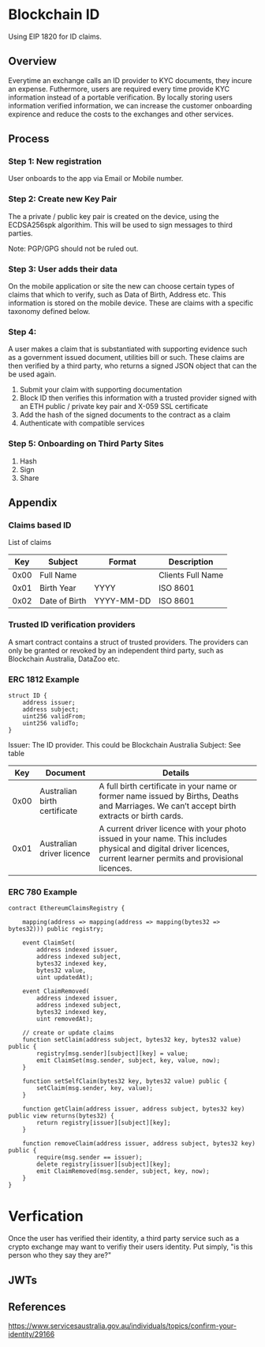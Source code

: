 # Blockchain ID

Using EIP 1820 for ID claims.

## Overview

Everytime an exchange calls an ID provider to KYC documents, they incure an expense.  Futhermore, users are required every time provide KYC information instead of a portable verification.  By locally storing users information verified information, we can increase the customer onboarding expirence and reduce the costs to the exchanges and other services.

## Process

### Step 1: New registration

User onboards to the app via Email or Mobile number.

### Step 2: Create new Key Pair
The a private / public key pair is created on the device, using the ECDSA256spk algorithim.  This will be used to sign messages to third parties.

Note: PGP/GPG should not be ruled out.

### Step 3: User adds their data

On the mobile application or site the new can choose certain types of claims that which to verify, such as Data of Birth, Address etc.  This information is stored on the mobile device.  These are claims with a specific taxonomy defined below.

### Step 4:

A user makes a claim that is substantiated with supporting evidence such as a government issued document, utilities bill or such.   These claims are then verified by a third party, who returns a signed JSON object that can the be used again.

1. Submit your claim with supporting documentation 
2. Block ID then verifies this information with a trusted provider signed with an ETH public / private key pair and X-059 SSL certificate
3. Add the hash of the signed documents to the contract as a claim
4. Authenticate with compatible services

### Step 5:  Onboarding on Third Party Sites

1. Hash
2. Sign
3. Share

## Appendix
### Claims based ID

List of claims

| Key | Subject | Format | Description |
|---|---|---|---|
| 0x00 | Full Name |  | Clients Full Name |
| 0x01 | Birth Year | YYYY | ISO 8601 |
| 0x02 | Date of Birth | YYYY-MM-DD | ISO 8601 |

### Trusted ID verification providers

A smart contract contains a struct of trusted providers.  The providers can only be granted or revoked by an independent third party, such as Blockchain Australia, DataZoo etc.

### ERC 1812 Example

```
struct ID {
	address issuer;
	address subject;
	uint256 validFrom;
	uint256 validTo;
}
```

Issuer: The ID provider.  This could be Blockchain Australia
Subject:  See table

| Key | Document | Details
| --- | --- | ---
| 0x00 | Australian birth certificate | A full birth certificate in your name or former name issued by Births, Deaths and Marriages. We can’t accept birth extracts or birth cards.
| 0x01 | Australian driver licence | A current driver licence with your photo issued in your name. This includes physical and digital driver licences, current learner permits and provisional licences. 


### ERC 780 Example
```
contract EthereumClaimsRegistry {

    mapping(address => mapping(address => mapping(bytes32 => bytes32))) public registry;

    event ClaimSet(
        address indexed issuer,
        address indexed subject,
        bytes32 indexed key,
        bytes32 value,
        uint updatedAt);

    event ClaimRemoved(
        address indexed issuer,
        address indexed subject,
        bytes32 indexed key,
        uint removedAt);

    // create or update claims
    function setClaim(address subject, bytes32 key, bytes32 value) public {
        registry[msg.sender][subject][key] = value;
        emit ClaimSet(msg.sender, subject, key, value, now);
    }

    function setSelfClaim(bytes32 key, bytes32 value) public {
        setClaim(msg.sender, key, value);
    }

    function getClaim(address issuer, address subject, bytes32 key) public view returns(bytes32) {
        return registry[issuer][subject][key];
    }

    function removeClaim(address issuer, address subject, bytes32 key) public {
        require(msg.sender == issuer);
        delete registry[issuer][subject][key];
        emit ClaimRemoved(msg.sender, subject, key, now);
    }
}
```

# Verfication

Once the user has verified their identity, a third party service such as a crypto exchange may want to verifiy their users identity.  Put simply, "is this person who they say they are?"

## JWTs


## References
https://www.servicesaustralia.gov.au/individuals/topics/confirm-your-identity/29166
